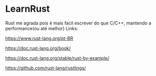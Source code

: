 # LearnRust
Rust me agrada pois é mais facil escrever do que C/C++, mantendo a performance(ou até melhor)
Links:

https://www.rust-lang.org/pt-BR

https://doc.rust-lang.org/book/

https://doc.rust-lang.org/stable/rust-by-example/

https://github.com/rust-lang/rustlings/
